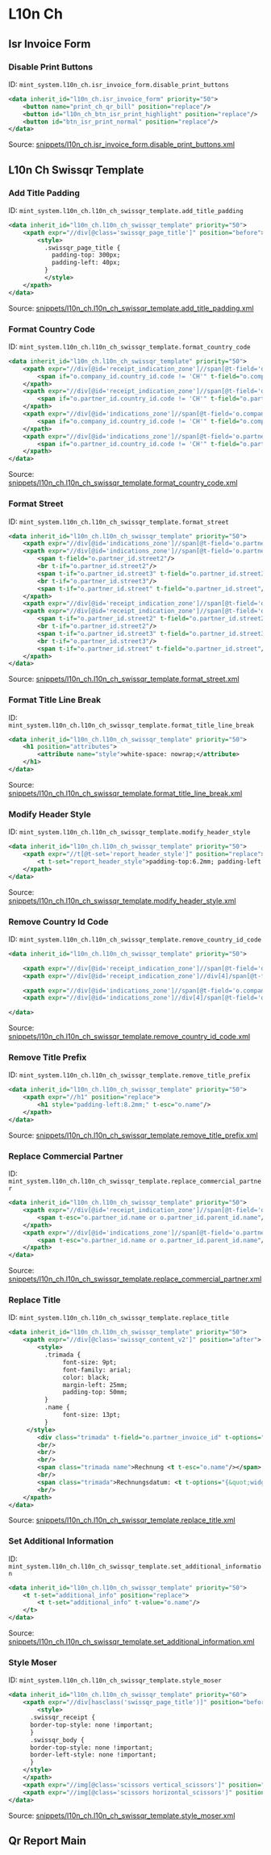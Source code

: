# L10n Ch

## Isr Invoice Form

### Disable Print Buttons

ID: `mint_system.l10n_ch.isr_invoice_form.disable_print_buttons`

```xml
<data inherit_id="l10n_ch.isr_invoice_form" priority="50">
    <button name="print_ch_qr_bill" position="replace"/>
    <button id="l10n_ch_btn_isr_print_highlight" position="replace"/>
    <button id="btn_isr_print_normal" position="replace"/>
</data>

```

Source: [snippets/l10n_ch.isr_invoice_form.disable_print_buttons.xml](https://github.com/Mint-System/Odoo-Build/tree/main/snippets/l10n_ch.isr_invoice_form.disable_print_buttons.xml)

## L10n Ch Swissqr Template

### Add Title Padding

ID: `mint_system.l10n_ch.l10n_ch_swissqr_template.add_title_padding`

```xml
<data inherit_id="l10n_ch.l10n_ch_swissqr_template" priority="50">
    <xpath expr="//div[@class='swissqr_page_title']" position="before">
        <style>
          .swissqr_page_title {
            padding-top: 300px;
            padding-left: 40px;
          }
          </style>
    </xpath>
</data>

```

Source: [snippets/l10n_ch.l10n_ch_swissqr_template.add_title_padding.xml](https://github.com/Mint-System/Odoo-Build/tree/main/snippets/l10n_ch.l10n_ch_swissqr_template.add_title_padding.xml)

### Format Country Code

ID: `mint_system.l10n_ch.l10n_ch_swissqr_template.format_country_code`

```xml
<data inherit_id="l10n_ch.l10n_ch_swissqr_template" priority="50">
    <xpath expr="//div[@id='receipt_indication_zone']//span[@t-field='o.company_id.country_id.code']" position="replace">
        <span if="o.company_id.country_id.code != 'CH'" t-field="o.company_id.country_id.code"/>
    </xpath>
    <xpath expr="//div[@id='receipt_indication_zone']//span[@t-field='o.partner_id.country_id.code']" position="replace">
        <span if="o.partner_id.country_id.code != 'CH'" t-field="o.partner_id.country_id.code"/>
    </xpath>
    <xpath expr="//div[@id='indications_zone']//span[@t-field='o.company_id.country_id.code']" position="replace">
        <span if="o.company_id.country_id.code != 'CH'" t-field="o.company_id.country_id.code"/>
    </xpath>
    <xpath expr="//div[@id='indications_zone']//span[@t-field='o.partner_id.country_id.code']" position="replace">
        <span if="o.partner_id.country_id.code != 'CH'" t-field="o.partner_id.country_id.code"/>
    </xpath>
</data>

```

Source: [snippets/l10n_ch.l10n_ch_swissqr_template.format_country_code.xml](https://github.com/Mint-System/Odoo-Build/tree/main/snippets/l10n_ch.l10n_ch_swissqr_template.format_country_code.xml)

### Format Street

ID: `mint_system.l10n_ch.l10n_ch_swissqr_template.format_street`

```xml
<data inherit_id="l10n_ch.l10n_ch_swissqr_template" priority="50">
    <xpath expr="//div[@id='indications_zone']//span[@t-field='o.partner_id.street']" position="replace"/>
    <xpath expr="//div[@id='indications_zone']//span[@t-field='o.partner_id.street2']" position="replace">
        <span t-field="o.partner_id.street2"/>
        <br t-if="o.partner_id.street2"/>
        <span t-if="o.partner_id.street3" t-field="o.partner_id.street3"/>
        <br t-if="o.partner_id.street3"/>
        <span t-if="o.partner_id.street" t-field="o.partner_id.street"/>
    </xpath>
    <xpath expr="//div[@id='receipt_indication_zone']//span[@t-field='o.partner_id.street']" position="replace"/>
    <xpath expr="//div[@id='receipt_indication_zone']//span[@t-field='o.partner_id.street2']" position="replace">
        <span t-if="o.partner_id.street2" t-field="o.partner_id.street2"/>
        <br t-if="o.partner_id.street2"/>
        <span t-if="o.partner_id.street3" t-field="o.partner_id.street3"/>
        <br t-if="o.partner_id.street3"/>
        <span t-if="o.partner_id.street" t-field="o.partner_id.street"/>
    </xpath>
</data>

```

Source: [snippets/l10n_ch.l10n_ch_swissqr_template.format_street.xml](https://github.com/Mint-System/Odoo-Build/tree/main/snippets/l10n_ch.l10n_ch_swissqr_template.format_street.xml)

### Format Title Line Break

ID: `mint_system.l10n_ch.l10n_ch_swissqr_template.format_title_line_break`

```xml
<data inherit_id="l10n_ch.l10n_ch_swissqr_template" priority="50">
    <h1 position="attributes">
        <attribute name="style">white-space: nowrap;</attribute>
    </h1>
</data>

```

Source: [snippets/l10n_ch.l10n_ch_swissqr_template.format_title_line_break.xml](https://github.com/Mint-System/Odoo-Build/tree/main/snippets/l10n_ch.l10n_ch_swissqr_template.format_title_line_break.xml)

### Modify Header Style

ID: `mint_system.l10n_ch.l10n_ch_swissqr_template.modify_header_style`

```xml
<data inherit_id="l10n_ch.l10n_ch_swissqr_template" priority="50">
    <xpath expr="//t[@t-set='report_header_style']" position="replace">
        <t t-set="report_header_style">padding-top:6.2mm; padding-left:23mm; padding-right:8.2mm;</t>
    </xpath>
</data>

```

Source: [snippets/l10n_ch.l10n_ch_swissqr_template.modify_header_style.xml](https://github.com/Mint-System/Odoo-Build/tree/main/snippets/l10n_ch.l10n_ch_swissqr_template.modify_header_style.xml)

### Remove Country Id Code

ID: `mint_system.l10n_ch.l10n_ch_swissqr_template.remove_country_id_code`

```xml
<data inherit_id="l10n_ch.l10n_ch_swissqr_template" priority="50">

    <xpath expr="//div[@id='receipt_indication_zone']//span[@t-field='o.company_id.country_id.code']" position="replace"/>
    <xpath expr="//div[@id='receipt_indication_zone']//div[4]/span[@t-field='o.partner_id.country_id.code']" position="replace"/>

    <xpath expr="//div[@id='indications_zone']//span[@t-field='o.company_id.country_id.code']" position="replace"/>
    <xpath expr="//div[@id='indications_zone']//div[4]/span[@t-field='o.partner_id.country_id.code']" position="replace"/>

</data>
```

Source: [snippets/l10n_ch.l10n_ch_swissqr_template.remove_country_id_code.xml](https://github.com/Mint-System/Odoo-Build/tree/main/snippets/l10n_ch.l10n_ch_swissqr_template.remove_country_id_code.xml)

### Remove Title Prefix

ID: `mint_system.l10n_ch.l10n_ch_swissqr_template.remove_title_prefix`

```xml
<data inherit_id="l10n_ch.l10n_ch_swissqr_template" priority="50">
    <xpath expr="//h1" position="replace">
        <h1 style="padding-left:8.2mm;" t-esc="o.name"/>
    </xpath>
</data>

```

Source: [snippets/l10n_ch.l10n_ch_swissqr_template.remove_title_prefix.xml](https://github.com/Mint-System/Odoo-Build/tree/main/snippets/l10n_ch.l10n_ch_swissqr_template.remove_title_prefix.xml)

### Replace Commercial Partner

ID: `mint_system.l10n_ch.l10n_ch_swissqr_template.replace_commercial_partner`

```xml
<data inherit_id="l10n_ch.l10n_ch_swissqr_template" priority="50">
    <xpath expr="//div[@id='receipt_indication_zone']//span[@t-field='o.partner_id.commercial_partner_id.name']" position="replace">
        <span t-esc="o.partner_id.name or o.partner_id.parent_id.name"/>
    </xpath>
    <xpath expr="//div[@id='indications_zone']//span[@t-field='o.partner_id.commercial_partner_id.name']" position="replace">
        <span t-esc="o.partner_id.name or o.partner_id.parent_id.name"/>
    </xpath>
</data>

```

Source: [snippets/l10n_ch.l10n_ch_swissqr_template.replace_commercial_partner.xml](https://github.com/Mint-System/Odoo-Build/tree/main/snippets/l10n_ch.l10n_ch_swissqr_template.replace_commercial_partner.xml)

### Replace Title

ID: `mint_system.l10n_ch.l10n_ch_swissqr_template.replace_title`

```xml
<data inherit_id="l10n_ch.l10n_ch_swissqr_template" priority="50">
    <xpath expr="//div[@class='swissqr_content_v2']" position="after">
        <style>
          .trimada {
               font-size: 9pt;
               font-family: arial;
               color: black;
               margin-left: 25mm;
               padding-top: 50mm;
          }
          .name {
               font-size: 13pt;
          }
     </style>
        <div class="trimada" t-field="o.partner_invoice_id" t-options="{&quot;widget&quot;: &quot;contact&quot;, &quot;fields&quot;: [&quot;address&quot;, &quot;name&quot;], &quot;no_marker&quot;: True}"/>
        <br/>
        <br/>
        <br/>
        <span class="trimada name">Rechnung <t t-esc="o.name"/></span>
        <br/>
        <span class="trimada">Rechnungsdatum: <t t-options="{&quot;widget&quot;: &quot;date&quot;}" t-esc="o.invoice_date"/></span>
        <br/>
    </xpath>
</data>

```

Source: [snippets/l10n_ch.l10n_ch_swissqr_template.replace_title.xml](https://github.com/Mint-System/Odoo-Build/tree/main/snippets/l10n_ch.l10n_ch_swissqr_template.replace_title.xml)

### Set Additional Information

ID: `mint_system.l10n_ch.l10n_ch_swissqr_template.set_additional_information`

```xml
<data inherit_id="l10n_ch.l10n_ch_swissqr_template" priority="50">
    <t t-set="additional_info" position="replace">
        <t t-set="additional_info" t-value="o.name"/>
    </t>
</data>

```

Source: [snippets/l10n_ch.l10n_ch_swissqr_template.set_additional_information.xml](https://github.com/Mint-System/Odoo-Build/tree/main/snippets/l10n_ch.l10n_ch_swissqr_template.set_additional_information.xml)

### Style Moser

ID: `mint_system.l10n_ch.l10n_ch_swissqr_template.style_moser`

```xml
<data inherit_id="l10n_ch.l10n_ch_swissqr_template" priority="60">
    <xpath expr="//div[hasclass('swissqr_page_title')]" position="before">
        <style>
      .swissqr_receipt {
      border-top-style: none !important;
      }
      .swissqr_body {
      border-top-style: none !important;
      border-left-style: none !important;
      }
    </style>
    </xpath>
    <xpath expr="//img[@class='scissors vertical_scissors']" position="replace"/>
    <xpath expr="//img[@class='scissors horizontal_scissors']" position="replace"/>
</data>

```

Source: [snippets/l10n_ch.l10n_ch_swissqr_template.style_moser.xml](https://github.com/Mint-System/Odoo-Build/tree/main/snippets/l10n_ch.l10n_ch_swissqr_template.style_moser.xml)

## Qr Report Main
